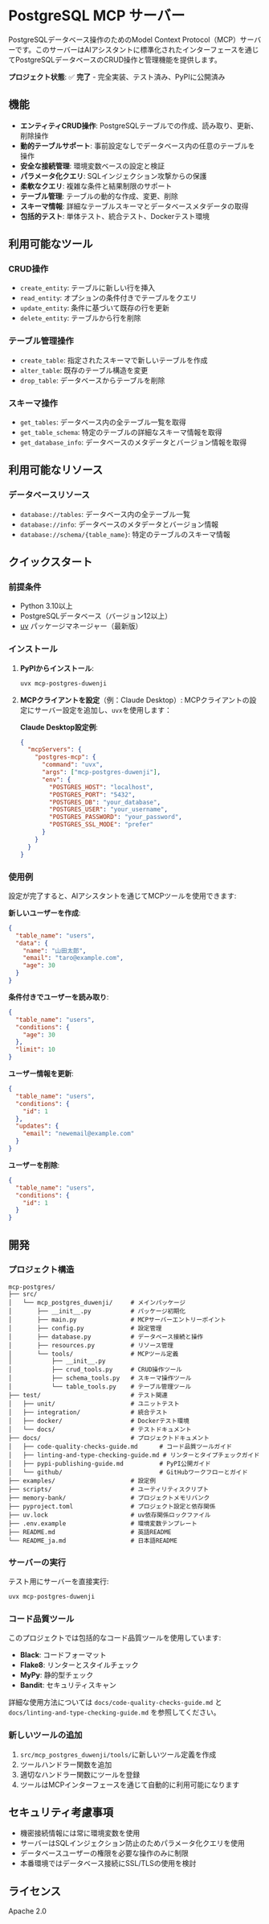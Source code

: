 # PostgreSQL MCP サーバー

PostgreSQLデータベース操作のためのModel Context Protocol（MCP）サーバーです。このサーバーはAIアシスタントに標準化されたインターフェースを通じてPostgreSQLデータベースのCRUD操作と管理機能を提供します。

**プロジェクト状態**: ✅ **完了** - 完全実装、テスト済み、PyPIに公開済み

## 機能

- **エンティティCRUD操作**: PostgreSQLテーブルでの作成、読み取り、更新、削除操作
- **動的テーブルサポート**: 事前設定なしでデータベース内の任意のテーブルを操作
- **安全な接続管理**: 環境変数ベースの設定と検証
- **パラメータ化クエリ**: SQLインジェクション攻撃からの保護
- **柔軟なクエリ**: 複雑な条件と結果制限のサポート
- **テーブル管理**: テーブルの動的な作成、変更、削除
- **スキーマ情報**: 詳細なテーブルスキーマとデータベースメタデータの取得
- **包括的テスト**: 単体テスト、統合テスト、Dockerテスト環境

## 利用可能なツール

### CRUD操作
- `create_entity`: テーブルに新しい行を挿入
- `read_entity`: オプションの条件付きでテーブルをクエリ
- `update_entity`: 条件に基づいて既存の行を更新
- `delete_entity`: テーブルから行を削除

### テーブル管理操作
- `create_table`: 指定されたスキーマで新しいテーブルを作成
- `alter_table`: 既存のテーブル構造を変更
- `drop_table`: データベースからテーブルを削除

### スキーマ操作
- `get_tables`: データベース内の全テーブル一覧を取得
- `get_table_schema`: 特定のテーブルの詳細なスキーマ情報を取得
- `get_database_info`: データベースのメタデータとバージョン情報を取得

## 利用可能なリソース

### データベースリソース
- `database://tables`: データベース内の全テーブル一覧
- `database://info`: データベースのメタデータとバージョン情報
- `database://schema/{table_name}`: 特定のテーブルのスキーマ情報

## クイックスタート

### 前提条件

- Python 3.10以上
- PostgreSQLデータベース（バージョン12以上）
- [uv](https://github.com/astral-sh/uv) パッケージマネージャー（最新版）

### インストール

1. **PyPIからインストール**:
   ```bash
   uvx mcp-postgres-duwenji
   ```

2. **MCPクライアントを設定**（例：Claude Desktop）:
   MCPクライアントの設定にサーバー設定を追加し、`uvx`を使用します：

   **Claude Desktop設定例**:
   ```json
   {
     "mcpServers": {
       "postgres-mcp": {
         "command": "uvx",
         "args": ["mcp-postgres-duwenji"],
         "env": {
           "POSTGRES_HOST": "localhost",
           "POSTGRES_PORT": "5432",
           "POSTGRES_DB": "your_database",
           "POSTGRES_USER": "your_username",
           "POSTGRES_PASSWORD": "your_password",
           "POSTGRES_SSL_MODE": "prefer"
         }
       }
     }
   }
   ```


### 使用例

設定が完了すると、AIアシスタントを通じてMCPツールを使用できます:

**新しいユーザーを作成**:
```json
{
  "table_name": "users",
  "data": {
    "name": "山田太郎",
    "email": "taro@example.com",
    "age": 30
  }
}
```

**条件付きでユーザーを読み取り**:
```json
{
  "table_name": "users",
  "conditions": {
    "age": 30
  },
  "limit": 10
}
```

**ユーザー情報を更新**:
```json
{
  "table_name": "users",
  "conditions": {
    "id": 1
  },
  "updates": {
    "email": "newemail@example.com"
  }
}
```

**ユーザーを削除**:
```json
{
  "table_name": "users",
  "conditions": {
    "id": 1
  }
}
```

## 開発

### プロジェクト構造

```
mcp-postgres/
├── src/
│   └── mcp_postgres_duwenji/     # メインパッケージ
│       ├── __init__.py           # パッケージ初期化
│       ├── main.py               # MCPサーバーエントリーポイント
│       ├── config.py             # 設定管理
│       ├── database.py           # データベース接続と操作
│       ├── resources.py          # リソース管理
│       └── tools/                # MCPツール定義
│           ├── __init__.py
│           ├── crud_tools.py     # CRUD操作ツール
│           ├── schema_tools.py   # スキーマ操作ツール
│           └── table_tools.py    # テーブル管理ツール
├── test/                         # テスト関連
│   ├── unit/                     # ユニットテスト
│   ├── integration/              # 統合テスト
│   ├── docker/                   # Dockerテスト環境
│   └── docs/                     # テストドキュメント
├── docs/                         # プロジェクトドキュメント
│   ├── code-quality-checks-guide.md      # コード品質ツールガイド
│   ├── linting-and-type-checking-guide.md # リンターとタイプチェックガイド
│   ├── pypi-publishing-guide.md          # PyPI公開ガイド
│   └── github/                           # GitHubワークフローとガイド
├── examples/                     # 設定例
├── scripts/                      # ユーティリティスクリプト
├── memory-bank/                  # プロジェクトメモリバンク
├── pyproject.toml                # プロジェクト設定と依存関係
├── uv.lock                       # uv依存関係ロックファイル
├── .env.example                  # 環境変数テンプレート
├── README.md                     # 英語README
└── README_ja.md                  # 日本語README
```

### サーバーの実行

テスト用にサーバーを直接実行:

```bash
uvx mcp-postgres-duwenji
```

### コード品質ツール

このプロジェクトでは包括的なコード品質ツールを使用しています:

- **Black**: コードフォーマット
- **Flake8**: リンターとスタイルチェック
- **MyPy**: 静的型チェック
- **Bandit**: セキュリティスキャン

詳細な使用方法については `docs/code-quality-checks-guide.md` と `docs/linting-and-type-checking-guide.md` を参照してください。

### 新しいツールの追加

1. `src/mcp_postgres_duwenji/tools/`に新しいツール定義を作成
2. ツールハンドラー関数を追加
3. 適切なハンドラー関数にツールを登録
4. ツールはMCPインターフェースを通じて自動的に利用可能になります

## セキュリティ考慮事項

- 機密接続情報には常に環境変数を使用
- サーバーはSQLインジェクション防止のためパラメータ化クエリを使用
- データベースユーザーの権限を必要な操作のみに制限
- 本番環境ではデータベース接続にSSL/TLSの使用を検討

## ライセンス

Apache 2.0
